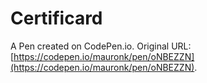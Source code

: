 # Certificard

A Pen created on CodePen.io. Original URL: [https://codepen.io/mauronk/pen/oNBEZZN](https://codepen.io/mauronk/pen/oNBEZZN).


